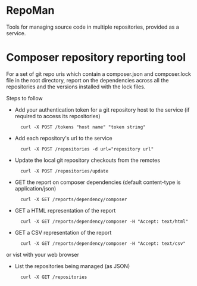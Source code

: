 # RepoMan

Tools for managing source code in multiple repositories, provided as a service.

# Composer repository reporting tool

For a set of git repo uris which contain a composer.json and composer.lock file in the root directory, report on the dependencies across all the repositories and the versions installed with the lock files.

Steps to follow

* Add your authentication token for a git repository host to the service (if required to access its repositories)

        curl -X POST /tokens "host name" "token string"
* Add each repository's url to the service 
 
        curl -X POST /repositories -d url="repository url"
* Update the local git repository checkouts from the remotes

        curl -X POST /repositories/update

* GET the report on composer dependencies (default content-type is application/json)

        curl -X GET /reports/dependency/composer
* GET a HTML representation of the report
        
        curl -X GET /reports/dependency/composer -H "Accept: text/html"
* GET a CSV representation of the report

        curl -X GET /reports/dependency/composer -H "Accept: text/csv"
        
or vist with your web browser

* List the repositories being managed (as JSON)

        curl -X GET /repositories
